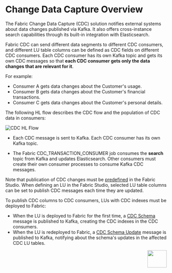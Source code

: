 # Change Data Capture Overview

The Fabric Change Data Capture (CDC) solution notifies external systems about data changes published via Kafka. It also offers cross-instance search capabilities through its built-in integration with Elasticsearch.

Fabric CDC can send different data segments to different CDC consumers, and different LU table columns can be defined as CDC fields on different CDC consumers. Each CDC consumer has its own Kafka topic and gets its own CDC messages so that **each CDC consumer gets only the data changes that are relevant for it**. 

For example:
-  Consumer A gets data changes about the Customer's usage.
-  Consumer B gets data changes about the Customer's financial transactions.
-  Consumer C gets data changes about the Customer's personal details. 

The following HL flow describes the CDC flow and the population of CDC data in consumers:

![CDC HL Flow](images/cdc_hl_flow.png)


- Each CDC message is sent to Kafka. Each CDC consumer has its own Kafka topic. 

- The Fabric CDC_TRANSACTION_CONSUMER job consumes the **search** topic from Kafka and updates Elasticsearch. Other consumers must create their own consumer processes to consume Kafka CDC messages. 

Note that publication of CDC changes must be [predefined](05_cdc_consumers_implementation.md) in the Fabric Studio. When defining an LU in the Fabric Studio, selected LU table columns can be set to publish CDC messages each time they are updated. 

To publish CDC columns to CDC consumers, LUs with CDC indexes must be deployed to Fabric:

- When the LU is deployed to Fabric for the first time, a [CDC Schema](03_cdc_messages.md#cdc-schema) message is published to Kafka, creating the CDC indexes in the CDC consumers.
- When the LU is redeployed to Fabric, a [CDC Schema Update](03_cdc_messages.md#cdc-schema-update) message is published to Kafka, notifying about the schema's updates in the affected CDC LU tables.



[<img align="right" width="60" height="54" src="/articles/images/Next.png">](02_cdc_process_architecture.md)




